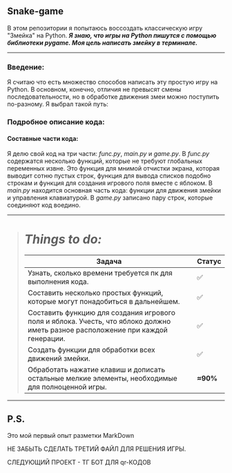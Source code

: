 ## Snake-game
В этом репозитории я попытаюсь воссоздать классическую игру "Змейка" на Python. 
***Я знаю, что игры на Python пишутся с помощью библиотеки pygame. Моя цель написать змейку в терминале.***
___
### Введение:
Я считаю что есть множество способов написать эту простую игру на Python. В основном, конечно, отличия не превысят смены последовательности, но в обработке движения змеи можно поступить по-разному. Я выбрал такой путь:

### __Подробное описание кода:__
#### **Составные части кода:**
Я делю свой код на три части: *func.py*, *main.py* и *game.py*. В *func.py* содержатся несколько функций, которые не требуют глобальных переменных извне.
Это функция для мнимой отчистки экрана, которая выводит сотню пустых строк, функция для вывода списков подобно строкам и функция для создания 
игрового поля вместе с яблоком. В *main.py* находится основная часть кода: функции для движения змейки и управления клавиатурой. В *game.py* записано пару строк,
которые соединяют код воедино. 


___

> # ___Things to do:___
> | Задача                                                                                                                                  | Статус             |
> |-----------------------------------------------------------------------------------------------------------------------------------------|--------------------|
> | Узнать, сколько времени требуется пк для выполнения кода.                                                                               | :white_check_mark: |
> | Составить несколько простых функций, которые могут понадобиться в дальнейшем.                                                           | :white_check_mark: |
> | Составить функцию для создания игрового поля и яблока. Учесть, что яблоко должно иметь разное расположение при каждой генерации.        | :white_check_mark: |
> | Создать функции для обработки всех движений змейки.                                                                                     | :white_check_mark: |
> | Обработать нажатие клавиш и дописать остальные мелкие элементы, необходимые для полноценной игры.                                       | **≈90%**           |

___
## P.S.
Это мой первый опыт разметки MarkDown

НЕ ЗАБЫТЬ СДЕЛАТЬ ТРЕТИЙ ФАЙЛ ДЛЯ РЕШЕНИЯ ИГРЫ.

СЛЕДУЮЩИЙ ПРОЕКТ - ТГ БОТ ДЛЯ qr-КОДОВ
